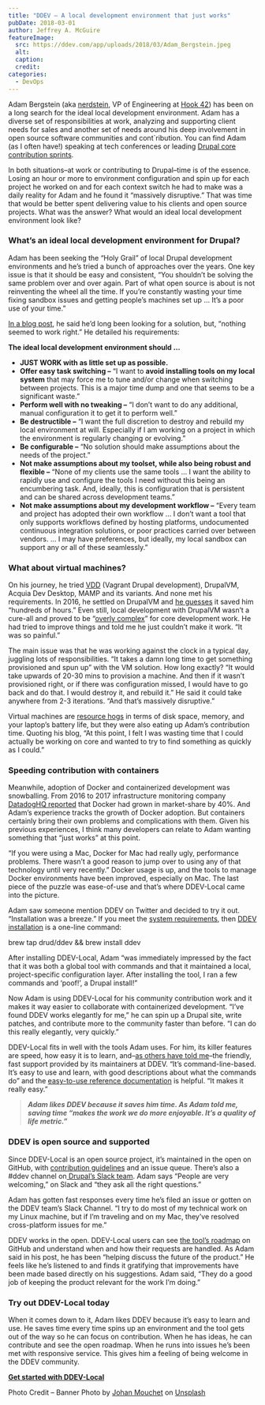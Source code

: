 ```yaml
---
title: "DDEV – A local development environment that just works"
pubDate: 2018-03-01
author: Jeffrey A. McGuire
featureImage:
  src: https://ddev.com/app/uploads/2018/03/Adam_Bergstein.jpeg
  alt:
  caption:
  credit:
categories:
  - DevOps
---
```


Adam Bergstein (aka [nerdstein](https://twitter.com/n3rdstein), VP of Engineering at [Hook 42](http://www.hook42.com/)) has been on a long search for the ideal local development environment. Adam has a diverse set of responsibilities at work, analyzing and supporting client needs for sales and another set of needs around his deep involvement in open source software communities and cont\`ribution. You can find Adam (as I often have!) speaking at tech conferences or leading [Drupal core contribution sprints](https://2017.midcamp.org/sprints).

In both situations–at work or contributing to Drupal–time is of the essence. Losing an hour or more to environment configuration and spin up for each project he worked on and for each context switch he had to make was a daily reality for Adam and he found it “massively disruptive.” That was time that would be better spent delivering value to his clients and open source projects. What was the answer? What would an ideal local development environment look like?

### What’s an ideal local development environment for Drupal?

Adam has been seeking the “Holy Grail” of local Drupal development environments and he’s tried a bunch of approaches over the years. One key issue is that it should be easy and consistent, “You shouldn’t be solving the same problem over and over again. Part of what open source is about is not reinventing the wheel all the time. If you’re constantly wasting your time fixing sandbox issues and getting people’s machines set up … It’s a poor use of your time.”

[In a blog post](http://nerdstein.net/blog/common-drupalvm-use), he said he’d long been looking for a solution, but, “nothing seemed to work right.” He detailed his requirements:

**The ideal local development environment should …**

- **JUST WORK with as little set up as possible.**
- **Offer easy task switching –** “I want to **avoid installing tools on my local system** that may force me to tune and/or change when switching between projects. This is a major time dump and one that seems to be a significant waste.”
- **Perform well with no tweaking –** “I don’t want to do any additional, manual configuration it to get it to perform well.”
- **Be destructible –** “I want the full discretion to destroy and rebuild my local environment at will. Especially if I am working on a project in which the environment is regularly changing or evolving.”
- **Be configurable –** “No solution should make assumptions about the needs of the project.”
- **Not make assumptions about my toolset, while also being robust and flexible –** “None of my clients use the same tools … I want the ability to rapidly use and configure the tools I need without this being an encumbering task. And, ideally, this is configuration that is persistent and can be shared across development teams.”
- **Not make assumptions about my development workflow –** “Every team and project has adopted their own workflow … I don’t want a tool that only supports workflows defined by hosting platforms, undocumented continuous integration solutions, or poor practices carried over between vendors. … I may have preferences, but ideally, my local sandbox can support any or all of these seamlessly.”

### What about virtual machines?

On his journey, he tried [VDD](https://www.drupal.org/project/vdd) (Vagrant Drupal development), DrupalVM, Acquia Dev Desktop, MAMP and its variants. And none met his requirements. In 2016, he settled on DrupalVM and [he guesses](http://nerdstein.net/blog/local-core-development-environments) it saved him “hundreds of hours.” Even still, local development with DrupalVM wasn’t a cure-all and proved to be “[overly complex](http://nerdstein.net/blog/local-core-development-environments)” for core development work. He had tried to improve things and told me he just couldn’t make it work. “It was so painful.”

The main issue was that he was working against the clock in a typical day, juggling lots of responsibilities. “It takes a damn long time to get something provisioned and spun up” with the VM solution. How long exactly? “It would take upwards of 20-30 mins to provision a machine. And then if it wasn’t provisioned right, or if there was configuration missed, I would have to go back and do that. I would destroy it, and rebuild it.” He said it could take anywhere from 2-3 iterations. “And that’s massively disruptive.”

Virtual machines are [resource hogs](https://www.itworld.com/article/2915530/virtualization/containers-vs-virtual-machines-how-to-tell-which-is-the-right-choice-for-your-enterprise.html) in terms of disk space, memory, and your laptop’s battery life, but they were also eating up Adam’s contribution time. Quoting his blog, “At this point, I felt I was wasting time that I could actually be working on core and wanted to try to find something as quickly as I could.”

### Speeding contribution with containers

Meanwhile, adoption of Docker and containerized development was snowballing. From 2016 to 2017 infrastructure monitoring company [DatadogHQ reported](https://www.datadoghq.com/docker-adoption/) that Docker had grown in market-share by 40%. And Adam’s experience tracks the growth of Docker adoption. But containers certainly bring their own problems and complications with them. Given his previous experiences, I think many developers can relate to Adam wanting something that “just works” at this point.

“If you were using a Mac, Docker for Mac had really ugly, performance problems. There wasn’t a good reason to jump over to using any of that technology until very recently.” Docker usage is up, and the tools to manage Docker environments have been improved, especially on Mac. The last piece of the puzzle was ease-of-use and that’s where DDEV-Local came into the picture.

Adam saw someone mention DDEV on Twitter and decided to try it out. “Installation was a breeze.” If you meet the [system requirements](https://ddev.readthedocs.io/en/latest/#system-requirements), then [DDEV installation](https://ddev.readthedocs.io/en/latest/#installation) is a one-line command:

brew tap drud/ddev && brew install ddev

After installing DDEV-Local, Adam “was immediately impressed by the fact that it was both a global tool with commands and that it maintained a local, project-specific configuration layer. After installing the tool, I ran a few commands and ‘poof!’, a Drupal install!”

Now Adam is using DDEV-Local for his community contribution work and it makes it way easier to collaborate with containerized development. “I’ve found DDEV works elegantly for me,” he can spin up a Drupal site, write patches, and contribute more to the community faster than before. “I can do this really elegantly, very quickly.”

DDEV-Local fits in well with the tools Adam uses. For him, its killer features are speed, how easy it is to learn, and–[as others have told me](https://ddev.com/saving-time-and-making-money-with-ddev/)–the friendly, fast support provided by its maintainers at DDEV. “It’s command-line-based. It’s easy to use and learn, with good descriptions about what the commands do” and the [easy-to-use reference documentation](https://ddev.readthedocs.io/en/latest/users/cli-usage/) is helpful. “It makes it really easy.”

> **_Adam likes DDEV because it saves him time. As Adam told me, saving time “makes the work we do more enjoyable. It’s a quality of life metric.”_**

### DDEV is open source and supported

Since DDEV-Local is an open source project, it’s maintained in the open on GitHub, with [contribution guidelines](https://github.com/drud/ddev/blob/master/CONTRIBUTING.md) and an issue queue. There’s also a #ddev channel on[ Drupal’s Slack team](https://www.drupal.org/slack). Adam says “People are very welcoming,” on Slack and “they ask all the right questions.”

Adam has gotten fast responses every time he’s filed an issue or gotten on the DDEV team’s Slack Channel. “I try to do most of my technical work on my Linux machine, but if I’m traveling and on my Mac, they’ve resolved cross-platform issues for me.”

DDEV works in the open. DDEV-Local users can see [the tool’s roadmap](https://github.com/drud/ddev/wiki/Roadmap) on GitHub and understand when and how their requests are handled. As Adam said in his post, he has been “helping discuss the future of the product.” He feels like he’s listened to and finds it gratifying that improvements have been made based directly on his suggestions. Adam said, “They do a good job of keeping the product relevant for the work I’m doing.”

### Try out DDEV-Local today

When it comes down to it, Adam likes DDEV because it’s easy to learn and use. He saves time every time spins up an environment and the tool gets out of the way so he can focus on contribution. When he has ideas, he can contribute and see the open roadmap. When he runs into issues he’s been met with responsive service. This gives him a feeling of being welcome in the DDEV community.

**[Get started with DDEV-Local](/get-started/)**

Photo Credit – Banner Photo by [Johan Mouchet](https://unsplash.com/photos/sTBdWFQKDHE?utm%5Fsource=unsplash&utm%5Fmedium=referral&utm%5Fcontent=creditCopyText) on [Unsplash](https://unsplash.com/?utm%5Fsource=unsplash&utm%5Fmedium=referral&utm%5Fcontent=creditCopyText)
